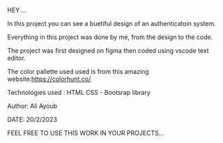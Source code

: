 HEY ...

In this project you can see a buetiful design of an authenticatoin system.

Everything in this project was done by me, from the design to the code.

The project was first designed on figma then coded using vscode text editor.

The color pallette used used is from this amazing website:https://colorhunt.co/

Technologies used : HTML CSS - Bootsrap library

Author: Ali Ayoub 

DATE: 20/2/2023

FEEL FREE TO USE THIS WORK IN YOUR PROJECTS...
